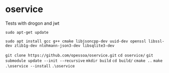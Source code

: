 # oservice
Tests with drogon and jwt


`sudo apt-get update`

```
sudo apt install gcc g++ cmake libjsoncpp-dev uuid-dev openssl libssl-dev zlib1g-dev nlohmann-json3-dev libsqlite3-dev
```

`git clone https://github.com/opessoa/oservice.git`
`cd oservice/`
`git submodule update --init --recursive`
`mkdir build`
`cd build/`
`cmake ..`
`make`
`.\oservice --install`
`.\oservice`